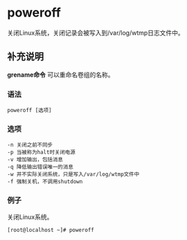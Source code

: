 poweroff
===

关闭Linux系统，关闭记录会被写入到/var/log/wtmp日志文件中。

## 补充说明

**grename命令** 可以重命名卷组的名称。

### 语法  

```shel
poweroff [选项]
```

### 选项  

```shel
-n 关闭之前不同步
-p 当被称为halt时关闭电源
-v 增加输出，包括消息
-q 降低输出错误唯一的消息
-w 并不实际关闭系统，只是写入/var/log/wtmp文件中
-f 强制关机，不调用shutdown
```

### 例子

关闭Linux系统。

```shell
[root@localhost ~]# poweroff
```

<!-- Linux命令行搜索引擎：https://jaywcjlove.github.io/linux-command/ -->

